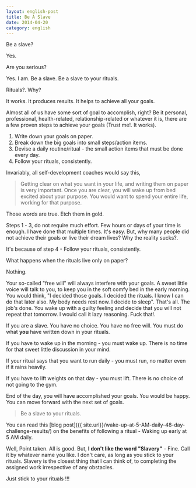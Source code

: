 ```yaml
---
layout: english-post
title: Be A Slave
date: 2014-04-20
category: english
---
```


Be a slave?

Yes.

Are you serious?

Yes. I am. Be a slave. Be a slave to your rituals.

Rituals?. Why?

It works. It produces results. It helps to achieve all your goals.

Almost all of us have some sort of goal to accomplish, right? Be it personal, professional, health-related, relationship-related or whatever it is, there are a few proven steps to achieve your goals (Trust me!. It works).

1. Write down your goals on paper.
2. Break down the big goals into small steps/action items.
3. Devise a daily routine/ritual - the small action items that must be done every day.
4. Follow your rituals, consistently.

Invariably, all self-development coaches would say this,

> Getting clear on what you want in your life, and writing them on paper is very important. Once you are clear, you will wake up from bed excited about your purpose. You would want to spend your entire life, working for that purpose.  

Those words are true. Etch them in gold. 

Steps 1 - 3, do not require much effort. Few hours or days of your time is enough. I have done that multiple times. It's easy. But, why many people did not achieve their goals or live their dream lives? Why the reality sucks?. 

It's because of step 4 - Follow your rituals, consistently.

What happens when the rituals live only on paper? 

Nothing.

Your so-called "free will" will always interfere with your goals. A sweet little voice will talk to you, to keep you in the soft comfy bed in the early morning. You would think, "I decided those goals. I decided the rituals. I know I can do that later also. My body needs rest now. I decide to sleep". That's all. The job's done. You wake up with a guilty feeling and decide that you will not repeat that tomorrow. I would call it lazy reasoning. Fuck that!.

If you are a slave. You have no choice. You have no free will. You must do what **you** have written down in your rituals.

If you have to wake up in the morning - you must wake up. There is no time for that sweet little discussion in your mind. 

If your ritual says that you want to run daily - you must run, no matter even if it rains heavily.  

If you have to lift weights on that day - you must lift. There is no choice of not going to the gym.  

End of the day, you will have accomplished your goals. You would be happy. You can move forward with the next set of goals.  
     
> Be a slave to your rituals.  

You can read this [blog post]({{ site.url}}/wake-up-at-5-AM-daily-48-day-challenge-results/) on the benefits of following a ritual - Waking up early at 5 AM daily.  

Well, Point taken. All is good. But, **I don't like the word "Slavery"** - Fine. Call it by whatever name you like. I don't care, as long as you stick to your rituals. Slavery is the closest thing that I can think of, to completing the assigned work irrespective of any obstacles. 

Just stick to your rituals !!!
